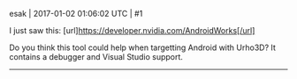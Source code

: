 esak | 2017-01-02 01:06:02 UTC | #1

I just saw this:
[url]https://developer.nvidia.com/AndroidWorks[/url]

Do you think this tool could help when targetting Android with Urho3D?
It contains a debugger and Visual Studio support.

-------------------------

